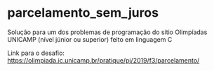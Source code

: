 # parcelamento_sem_juros
Solução para um dos problemas de programação do sítio Olimpíadas UNICAMP (nível júnior ou superior) feito em linguagem C

Link para o desafio: https://olimpiada.ic.unicamp.br/pratique/pj/2019/f3/parcelamento/
